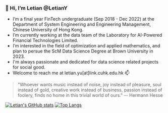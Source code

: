 ### 👋 Hi, I’m **Letian** @LetianY
- I’m a final year FinTech undergraduate (Sep 2018 - Dec 2022) at the Department of System Engineering and Engineering Management, Chinese University of Hong Kong.
- I’m currently working at the data team of the Laboratory for AI-Powered Financial Technologies Limited.
- I’m interested in the field of optimization and applied mathematics, and plan to persue the ScM Data Science Degree at Brown University in 2023.
- I'm always passionate and dedicated for data science related projects for social good.
- Welcome to reach me at letian.yu[at]link.cuhk.edu.hk 📫 

> "Whoever wants music instead of noise, joy instead of pleasure, soul instead of gold, creative work instead of business, passion instead of foolery, finds no home in this trivial world of ours." -- Hermann Hesse

[![Letian's GitHub stats](https://github-readme-stats.vercel.app/api?username=LetianY&count_private=true&show_icons=true&include_all_commits=true)](https://github.com/LetianY/github-readme-stats)
[![Top Langs](https://github-readme-stats.vercel.app/api/top-langs/?username=LetianY&show_icons=true&layout=compact)](https://github.com/LetianY/github-readme-stats)

<!---
LetianY/LetianY is a ✨ special ✨ repository because its `README.md` (this file) appears on your GitHub profile.
You can click the Preview link to take a look at your changes.
--->

